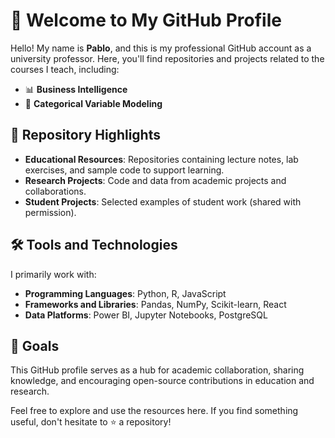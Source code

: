 # 👋 Welcome to My GitHub Profile

Hello! My name is **Pablo**, and this is my professional GitHub account as a university professor. Here, you'll find repositories and projects related to the courses I teach, including:

- 📊 **Business Intelligence**  
- 🧮 **Categorical Variable Modeling**  

## 📂 Repository Highlights

- **Educational Resources**: Repositories containing lecture notes, lab exercises, and sample code to support learning.  
- **Research Projects**: Code and data from academic projects and collaborations.  
- **Student Projects**: Selected examples of student work (shared with permission).  

## 🛠️ Tools and Technologies

I primarily work with:  
- **Programming Languages**: Python, R, JavaScript  
- **Frameworks and Libraries**: Pandas, NumPy, Scikit-learn, React  
- **Data Platforms**: Power BI, Jupyter Notebooks, PostgreSQL  

## 🚀 Goals

This GitHub profile serves as a hub for academic collaboration, sharing knowledge, and encouraging open-source contributions in education and research.

Feel free to explore and use the resources here. If you find something useful, don't hesitate to ⭐ a repository!
